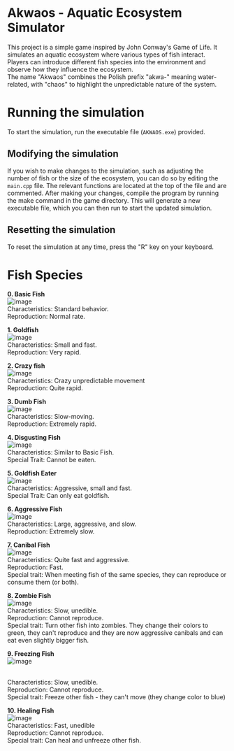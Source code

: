 # Akwaos - Aquatic Ecosystem Simulator

This project is a simple game inspired by John Conway's Game of Life. It simulates an aquatic ecosystem where various types of fish interact. Players can introduce different fish species into the environment and observe how they influence the ecosystem.
<br>
The name "Akwaos" combines the Polish prefix "akwa-" meaning water-related, with "chaos" to highlight the unpredictable nature of the system.

# Running the simulation

To start the simulation, run the executable file (`AKWAOS.exe`) provided.

## Modifying the simulation

If you wish to make changes to the simulation, such as adjusting the number of fish or the size of the ecosystem, you can do so by editing the `main.cpp` file. The relevant functions are located at the top of the file and are commented. After making your changes, compile the program by running the make command in the game directory. This will generate a new executable file, which you can then run to start the updated simulation.

## Resetting the simulation

To reset the simulation at any time, press the "R" key on your keyboard.

# Fish Species

**0. Basic Fish**<br>
![image](https://github.com/jotzet/Akwaos/assets/91730870/f10290a9-4da8-41cf-883a-14daa09ec106) <br>
Characteristics: Standard behavior. <br>
Reproduction: Normal rate. <br>

**1. Goldfish** <br>
![image](https://github.com/jotzet/Akwaos/assets/91730870/6c9d6155-f4ec-41d3-99a3-3039ab39c18d)
<br>
Characteristics: Small and fast. <br>
Reproduction: Very rapid. <br>

**2. Crazy fish** <br>
![image](https://github.com/jotzet/Akwaos/assets/91730870/e2b625ed-60a3-4429-9aae-88ab011f6960)
<br>
Characteristics: Crazy unpredictable movement <br>
Reproduction: Quite rapid. <br>

**3. Dumb Fish** <br>
![image](https://github.com/jotzet/Akwaos/assets/91730870/f41de752-a738-4150-8e0c-ec6086563671)
<br>
Characteristics: Slow-moving. <br>
Reproduction: Extremely rapid. <br>

**4. Disgusting Fish** <br>
![image](https://github.com/jotzet/Akwaos/assets/91730870/310a1cde-f7bb-42ae-ad46-303f9a7826b2)
<br>
Characteristics: Similar to Basic Fish. <br>
Special Trait: Cannot be eaten. <br>

**5. Goldfish Eater** <br>
![image](https://github.com/jotzet/Akwaos/assets/91730870/aeae0e8b-77e3-4ec9-a394-1e0c4c26120e)
<br>
Characteristics: Aggressive, small and fast. <br>
Special Trait: Can only eat goldfish. <br>

**6. Aggressive Fish** <br>
![image](https://github.com/jotzet/Akwaos/assets/91730870/1e042cf1-7b1c-4b55-980b-d84b2436bf80) <br>
Characteristics: Large, aggressive, and slow. <br>
Reproduction: Extremely slow. <br>

**7. Canibal Fish** <br>
![image](https://github.com/jotzet/Akwaos/assets/91730870/0d4d5cfc-d7d6-4795-9dbd-c939d26b2f71) <br>
Characteristics: Quite fast and aggressive. <br>
Reproduction: Fast. <br>
Special trait: When meeting fish of the same species, they can reproduce or consume them (or both). <br>

**8. Zombie Fish** <br>
![image](https://github.com/jotzet/Akwaos/assets/91730870/e4a30bc8-3e38-4bff-a316-528a67b4619b)
 <br>
Characteristics: Slow, unedible. <br>
Reproduction: Cannot reproduce. <br>
Special trait: Turn other fish into zombies. They change their colors to green, they can't reproduce and they are now aggressive canibals and can eat even slightly bigger fish. <br>

**9. Freezing Fish** <br>
![image](https://github.com/jotzet/Akwaos/assets/91730870/ea9ec8d2-d3db-4c08-8e76-8f4568f7ae2f)

 <br>
Characteristics: Slow, unedible. <br>
Reproduction: Cannot reproduce. <br>
Special trait: Freeze other fish - they can't move (they change color to blue) <br>

**10. Healing Fish** <br>
![image](https://github.com/jotzet/Akwaos/assets/91730870/d2f6d52a-0310-402b-a5fb-d19860e91933)
 <br>
Characteristics: Fast, unedible <br>
Reproduction: Cannot reproduce. <br>
Special trait: Can heal and unfreeze other fish. <br>
